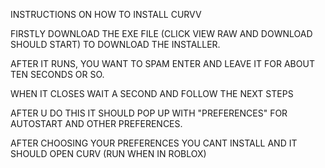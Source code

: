 INSTRUCTIONS ON HOW TO INSTALL CURVV

FIRSTLY DOWNLOAD THE EXE FILE (CLICK VIEW RAW AND DOWNLOAD SHOULD START) TO DOWNLOAD THE INSTALLER. 

AFTER IT RUNS, YOU WANT TO SPAM ENTER AND LEAVE IT FOR ABOUT TEN SECONDS OR SO.

WHEN IT CLOSES WAIT A SECOND AND FOLLOW THE NEXT STEPS

AFTER U DO THIS IT SHOULD POP UP WITH "PREFERENCES" FOR AUTOSTART AND OTHER PREFERENCES.

AFTER CHOOSING YOUR PREFERENCES YOU CANT INSTALL AND IT SHOULD OPEN CURV (RUN WHEN IN ROBLOX)
